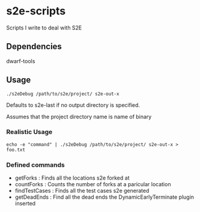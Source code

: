 # s2e-scripts
Scripts I write to deal with S2E

## Dependencies

dwarf-tools

## Usage

```
./s2eDebug /path/to/s2e/project/ s2e-out-x
```
Defaults to s2e-last if no output directory is specified.

Assumes that the project directory name is name of binary

### Realistic Usage

```
echo -e "command" | ./s2eDebug /path/to/s2e/project/ s2e-out-x > foo.txt
```
### Defined commands

* getForks : Finds all the locations s2e forked at
* countForks : Counts the number of forks at a paricular location
* findTestCases : Finds all the test cases s2e generated
* getDeadEnds : Find all the dead ends the DynamicEarlyTerminate plugin inserted
